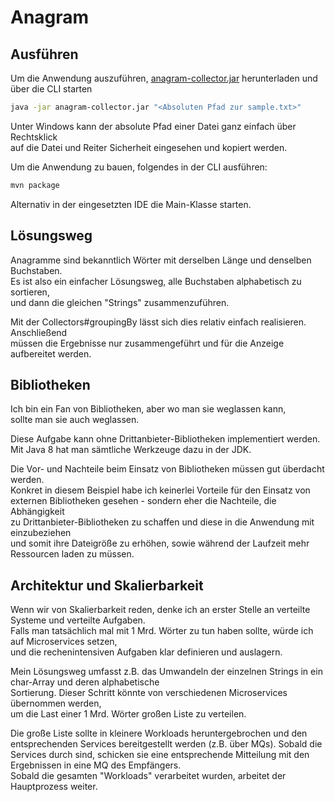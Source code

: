 # Anagram

## Ausführen
Um die Anwendung auszuführen, [anagram-collector.jar](https://github.com/usornalingam/anagrams/raw/master/target/anagram-collector.jar) herunterladen und über die CLI starten  

```bash
java -jar anagram-collector.jar "<Absoluten Pfad zur sample.txt>"
```

Unter Windows kann der absolute Pfad einer Datei ganz einfach über Rechtsklick  
auf die Datei und Reiter Sicherheit eingesehen und kopiert werden.

Um die Anwendung zu bauen, folgendes in der CLI ausführen:

```bash
mvn package
```

Alternativ in der eingesetzten IDE die Main-Klasse starten.

## Lösungsweg
Anagramme sind bekanntlich Wörter mit derselben Länge und denselben Buchstaben.  
Es ist also ein einfacher Lösungsweg, alle Buchstaben alphabetisch zu sortieren,  
und dann die gleichen "Strings" zusammenzuführen.  

Mit der Collectors#groupingBy lässt sich dies relativ einfach realisieren. Anschließend   
müssen die Ergebnisse nur zusammengeführt und für die Anzeige aufbereitet werden.  

## Bibliotheken
Ich bin ein Fan von Bibliotheken, aber wo man sie weglassen kann,  
sollte man sie auch weglassen.   

Diese Aufgabe kann ohne Drittanbieter-Bibliotheken implementiert werden.  
Mit Java 8 hat man sämtliche Werkzeuge dazu in der JDK.  

Die Vor- und Nachteile beim Einsatz von Bibliotheken müssen gut überdacht werden.  
Konkret in diesem Beispiel habe ich keinerlei Vorteile für den Einsatz von  
externen Bibliotheken gesehen - sondern eher die Nachteile, die Abhängigkeit  
zu Drittanbieter-Bibliotheken zu schaffen und diese in die Anwendung mit einzubeziehen  
und somit ihre Dateigröße zu erhöhen, sowie während der Laufzeit mehr Ressourcen laden zu müssen.

## Architektur und Skalierbarkeit
Wenn wir von Skalierbarkeit reden, denke ich an erster Stelle an verteilte Systeme und verteilte Aufgaben.  
Falls man tatsächlich mal mit 1 Mrd. Wörter zu tun haben sollte, würde ich auf Microservices setzen,  
und die rechenintensiven Aufgaben klar definieren und auslagern.  
  
Mein Lösungsweg umfasst z.B. das Umwandeln der einzelnen Strings in ein char-Array und deren alphabetische  
Sortierung. Dieser Schritt könnte von verschiedenen Microservices übernommen werden,  
um die Last einer 1 Mrd. Wörter großen Liste zu verteilen.  
  
Die große Liste sollte in kleinere Workloads heruntergebrochen und den entsprechenden Services bereitgestellt werden (z.B.
über MQs). Sobald die Services durch sind, schicken sie eine entsprechende Mitteilung mit den Ergebnissen in eine MQ des Empfängers.  
Sobald die gesamten "Workloads" verarbeitet wurden, arbeitet der Hauptprozess weiter.  

